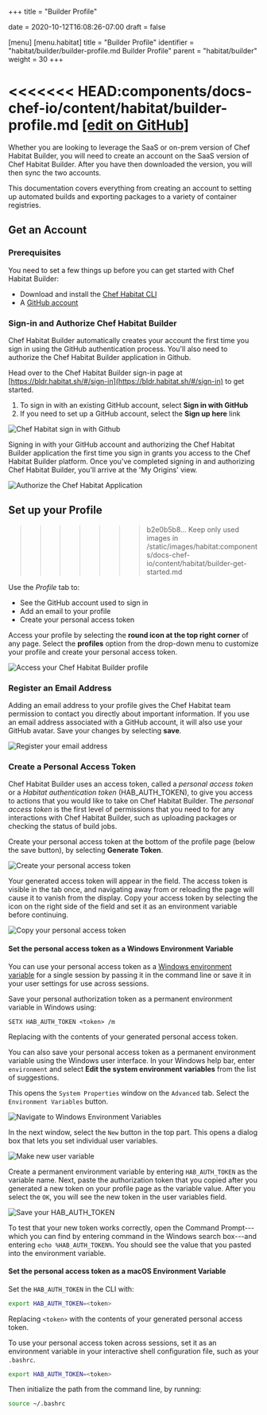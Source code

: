 +++
title = "Builder Profile"

date = 2020-10-12T16:08:26-07:00
draft = false

[menu]
  [menu.habitat]
    title = "Builder Profile"
    identifier = "habitat/builder/builder-profile.md Builder Profile"
    parent = "habitat/builder"
    weight = 30
+++

<<<<<<< HEAD:components/docs-chef-io/content/habitat/builder-profile.md
[\[edit on GitHub\]](https://github.com/habitat-sh/habitat/blob/master/components/docs-chef-io/content/habitat/builder-profile.md)
=======
Whether you are looking to leverage the SaaS or on-prem version of Chef Habitat Builder, you will need to create an account on the SaaS version of Chef Habitat Builder. After you have then downloaded the version, you will then sync the two accounts.

This documentation covers everything from creating an account to setting up automated builds and exporting packages to a variety of container registries.

## Get an Account

### Prerequisites

You need to set a few things up before you can get started with Chef Habitat Builder:

* Download and install the [Chef Habitat CLI](https://www.habitat.sh/docs/install-habitat/#install-habitat)
* A [GitHub account](https://github.com/join)

### Sign-in and Authorize Chef Habitat Builder

Chef Habitat Builder automatically creates your account the first time you sign in using the GitHub authentication process. You'll also need to authorize the Chef Habitat Builder application in Github.

Head over to the Chef Habitat Builder sign-in page at [https://bldr.habitat.sh/#/sign-in](https://bldr.habitat.sh/#/sign-in) to get started.

1. To sign in with an existing GitHub account, select **Sign in with GitHub**
1. If you need to set up a GitHub account, select the **Sign up here** link

![Chef Habitat sign in with Github](/images/builder_signin.png)

Signing in with your GitHub account and authorizing the Chef Habitat Builder application the first time you sign in grants you access to the Chef Habitat Builder platform. Once you've completed signing in and authorizing Chef Habitat Builder, you'll arrive at the 'My Origins' view.

![Authorize the Chef Habitat Application](/images/authorize.png)

## Set up your Profile
>>>>>>> b2e0b5b8... Keep only used images in /static/images/habitat:components/docs-chef-io/content/habitat/builder-get-started.md

Use the _Profile_ tab to:

* See the GitHub account used to sign in
* Add an email to your profile
* Create your personal access token

Access your profile by selecting the **round icon at the top right corner** of any page. Select the **profiles** option from the drop-down menu to  customize your profile and create your personal access token.

![Access your Chef Habitat Builder profile](/images/builder_profile.png)

### Register an Email Address

Adding an email address to your profile gives the Chef Habitat team permission to contact you directly about important information. If you use an email address associated with a GitHub account, it will also use your GitHub avatar. Save your changes by selecting **save**.

![Register your email address](/images/builder_profile_user.png)

### Create a Personal Access Token

Chef Habitat Builder uses an access token, called a _personal access token_ or a _Habitat authentication token_ (HAB_AUTH_TOKEN), to give you access to actions that you would like to take on Chef Habitat Builder. The _personal access token_ is the first level of permissions that you need to for any interactions with Chef Habitat Builder, such as uploading packages or checking the status of build jobs.

Create your personal access token at the bottom of the profile page (below the save button), by selecting **Generate Token**.

![Create your personal access token](/images/generate-token.png)

Your generated access token will appear in the field. The access token is visible in the tab once, and navigating away from or reloading the page will cause it to vanish from the display. Copy your access token by selecting the icon on the right side of the field and set it as an environment variable before continuing.

![Copy your personal access token](/images/copy-token.png)

#### Set the personal access token as a Windows Environment Variable

You can use your personal access token as a [Windows environment variable](https://docs.microsoft.com/en-us/powershell/module/microsoft.powershell.core/about/about_environment_variables?view=powershell-7) for a single session by passing it in the command line or save it in your user settings for use across sessions.

Save your personal authorization token as a permanent environment variable in Windows using:

```PS
SETX HAB_AUTH_TOKEN <token> /m
```

Replacing <token> with the contents of your generated personal access token.

You can also save your personal access token as a permanent environment variable using the Windows user interface. In your Windows help bar, enter `environment` and select **Edit the system environment variables** from the list of suggestions.

This opens the `System Properties` window on the `Advanced` tab. Select the `Environment Variables` button.

![Navigate to Windows Environment Variables](/images/environment_variable.png)

In the next window, select the `New` button in the top part. This opens a dialog box that lets you set individual user variables.

![Make new user variable](/images/environment_variable_new.png)

Create a permanent environment variable by entering `HAB_AUTH_TOKEN` as the variable name. Next, paste the authorization token that you copied after you generated a new token on your profile page as the variable value. After you select the `OK`, you will see the new token in the user variables field.

![Save your HAB_AUTH_TOKEN](/images/environment_variable_new_var.png)

To test that your new token works correctly, open the Command Prompt---which you can find by entering command in the Windows search box---and entering `echo %HAB_AUTH_TOKEN%`. You should see the value that you pasted into the environment variable.

#### Set the personal access token as a macOS Environment Variable

Set the `HAB_AUTH_TOKEN` in the CLI with:

```bash
export HAB_AUTH_TOKEN=<token>
```

Replacing `<token>` with the contents of your generated personal access token.

To use your personal access token across sessions, set it as an environment variable in your interactive shell configuration file, such as your `.bashrc`.

```bash
export HAB_AUTH_TOKEN=<token>
```

Then initialize the path from the command line, by running:

```bash
source ~/.bashrc
```
